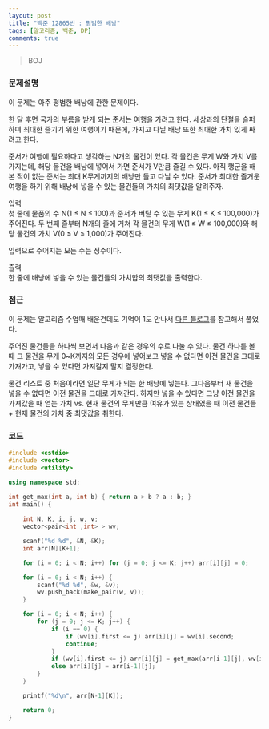 ```yaml
---
layout: post
title: "백준 12865번 : 평범한 배낭"
tags: [알고리즘, 백준, DP]
comments: true
---
```


> BOJ  

### 문제설명  
이 문제는 아주 평범한 배낭에 관한 문제이다.  

한 달 후면 국가의 부름을 받게 되는 준서는 여행을 가려고 한다. 세상과의 단절을 슬퍼하며 최대한 즐기기 위한 여행이기 때문에, 가지고 다닐 배낭 또한 최대한 가치 있게 싸려고 한다.  

준서가 여행에 필요하다고 생각하는 N개의 물건이 있다. 각 물건은 무게 W와 가치 V를 가지는데, 해당 물건을 배낭에 넣어서 가면 준서가 V만큼 즐길 수 있다. 아직 행군을 해본 적이 없는 준서는 최대 K무게까지의 배낭만 들고 다닐 수 있다. 준서가 최대한 즐거운 여행을 하기 위해 배낭에 넣을 수 있는 물건들의 가치의 최댓값을 알려주자.  

입력  
첫 줄에 물품의 수 N(1 ≤ N ≤ 100)과 준서가 버틸 수 있는 무게 K(1 ≤ K ≤ 100,000)가 주어진다. 두 번째 줄부터 N개의 줄에 거쳐 각 물건의 무게 W(1 ≤ W ≤ 100,000)와 해당 물건의 가치 V(0 ≤ V ≤ 1,000)가 주어진다.  

입력으로 주어지는 모든 수는 정수이다.  

출력  
한 줄에 배낭에 넣을 수 있는 물건들의 가치합의 최댓값을 출력한다.  

### 접근  
이 문제는 알고리즘 수업때 배운건데도 기억이 1도 안나서 [다른 블로그](https://boomrabbit.tistory.com/7)를 참고해서 풀었다.  

주어진 물건들을 하나씩 보면서 다음과 같은 경우의 수로 나눌 수 있다. 물건 하나를 볼 때 그 물건을 무게 0~K까지의 모든 경우에 넣어보고 넣을 수 없다면 이전 물건을 그대로 가져가고, 넣을 수 있다면 가져갈지 말지 결정한다.

물건 리스트 중 처음이라면 일단 무게가 되는 한 배낭에 넣는다. 그다음부터 새 물건을 넣을 수 없다면 이전 물건을 그대로 가져간다. 하지만 넣을 수 있다면 그냥 이전 물건을 가져갔을 때 얻는 가치 vs. 현재 물건의 무게만큼 여유가 있는 상태였을 때 이전 물건들 + 현재 물건의 가치 중 최댓값을 취한다.  

### 코드  
~~~c++
#include <cstdio>
#include <vector>
#include <utility>

using namespace std;

int get_max(int a, int b) { return a > b ? a : b; }
int main() {
    
    int N, K, i, j, w, v;
    vector<pair<int ,int> > wv;

    scanf("%d %d", &N, &K);
    int arr[N][K+1];

    for (i = 0; i < N; i++) for (j = 0; j <= K; j++) arr[i][j] = 0;

    for (i = 0; i < N; i++) {
        scanf("%d %d", &w, &v);
        wv.push_back(make_pair(w, v));
    }

    for (i = 0; i < N; i++) {
        for (j = 0; j <= K; j++) {
            if (i == 0) {
                if (wv[i].first <= j) arr[i][j] = wv[i].second;
                continue;
            }
            if (wv[i].first <= j) arr[i][j] = get_max(arr[i-1][j], wv[i].second + arr[i-1][j-wv[i].first]);
            else arr[i][j] = arr[i-1][j];
        }
    }

    printf("%d\n", arr[N-1][K]);

    return 0;
}
~~~
